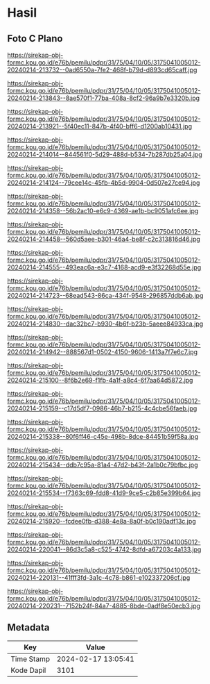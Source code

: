 # Hasil

## Foto C Plano

https://sirekap-obj-formc.kpu.go.id/e76b/pemilu/pdpr/31/75/04/10/05/3175041005012-20240214-213732--0ad6550a-7fe2-468f-b79d-d893cd65caff.jpg

https://sirekap-obj-formc.kpu.go.id/e76b/pemilu/pdpr/31/75/04/10/05/3175041005012-20240214-213843--8ae570f1-77ba-408a-8cf2-96a9b7e3320b.jpg

https://sirekap-obj-formc.kpu.go.id/e76b/pemilu/pdpr/31/75/04/10/05/3175041005012-20240214-213921--5f40ec11-847b-4f40-bff6-d1200ab10431.jpg

https://sirekap-obj-formc.kpu.go.id/e76b/pemilu/pdpr/31/75/04/10/05/3175041005012-20240214-214014--844561f0-5d29-488d-b534-7b287db25a04.jpg

https://sirekap-obj-formc.kpu.go.id/e76b/pemilu/pdpr/31/75/04/10/05/3175041005012-20240214-214124--79cee14c-45fb-4b5d-9904-0d507e27ce94.jpg

https://sirekap-obj-formc.kpu.go.id/e76b/pemilu/pdpr/31/75/04/10/05/3175041005012-20240214-214358--56b2ac10-e6c9-4369-ae1b-bc9051afc6ee.jpg

https://sirekap-obj-formc.kpu.go.id/e76b/pemilu/pdpr/31/75/04/10/05/3175041005012-20240214-214458--560d5aee-b301-46a4-be8f-c2c313816d46.jpg

https://sirekap-obj-formc.kpu.go.id/e76b/pemilu/pdpr/31/75/04/10/05/3175041005012-20240214-214555--493eac6a-e3c7-4168-acd9-e3f32268d55e.jpg

https://sirekap-obj-formc.kpu.go.id/e76b/pemilu/pdpr/31/75/04/10/05/3175041005012-20240214-214723--68ead543-86ca-434f-9548-296857ddb6ab.jpg

https://sirekap-obj-formc.kpu.go.id/e76b/pemilu/pdpr/31/75/04/10/05/3175041005012-20240214-214830--dac32bc7-b930-4b6f-b23b-5aeee84933ca.jpg

https://sirekap-obj-formc.kpu.go.id/e76b/pemilu/pdpr/31/75/04/10/05/3175041005012-20240214-214942--888567d1-0502-4150-9606-1413a7f7e6c7.jpg

https://sirekap-obj-formc.kpu.go.id/e76b/pemilu/pdpr/31/75/04/10/05/3175041005012-20240214-215100--8f6b2e69-f1fb-4a1f-a8c4-6f7aa64d5872.jpg

https://sirekap-obj-formc.kpu.go.id/e76b/pemilu/pdpr/31/75/04/10/05/3175041005012-20240214-215159--c17d5df7-0986-46b7-b215-4c4cbe56faeb.jpg

https://sirekap-obj-formc.kpu.go.id/e76b/pemilu/pdpr/31/75/04/10/05/3175041005012-20240214-215338--80f6ff46-c45e-498b-8dce-84451b59f58a.jpg

https://sirekap-obj-formc.kpu.go.id/e76b/pemilu/pdpr/31/75/04/10/05/3175041005012-20240214-215434--ddb7c95a-81a4-47d2-b43f-2a1b0c79bfbc.jpg

https://sirekap-obj-formc.kpu.go.id/e76b/pemilu/pdpr/31/75/04/10/05/3175041005012-20240214-215534--f7363c69-fdd8-41d9-9ce5-c2b85e399b64.jpg

https://sirekap-obj-formc.kpu.go.id/e76b/pemilu/pdpr/31/75/04/10/05/3175041005012-20240214-215920--fcdee0fb-d388-4e8a-8a0f-b0c190adf13c.jpg

https://sirekap-obj-formc.kpu.go.id/e76b/pemilu/pdpr/31/75/04/10/05/3175041005012-20240214-220041--86d3c5a8-c525-4742-8dfd-a67203c4a133.jpg

https://sirekap-obj-formc.kpu.go.id/e76b/pemilu/pdpr/31/75/04/10/05/3175041005012-20240214-220131--41fff3fd-3a1c-4c78-b861-e102337206cf.jpg

https://sirekap-obj-formc.kpu.go.id/e76b/pemilu/pdpr/31/75/04/10/05/3175041005012-20240214-220231--7152b24f-84a7-4885-8bde-0adf8e50ecb3.jpg


## Metadata

| Key        | Value               |
| ---------- | ------------------- |
| Time Stamp | 2024-02-17 13:05:41 |
| Kode Dapil | 3101                |



